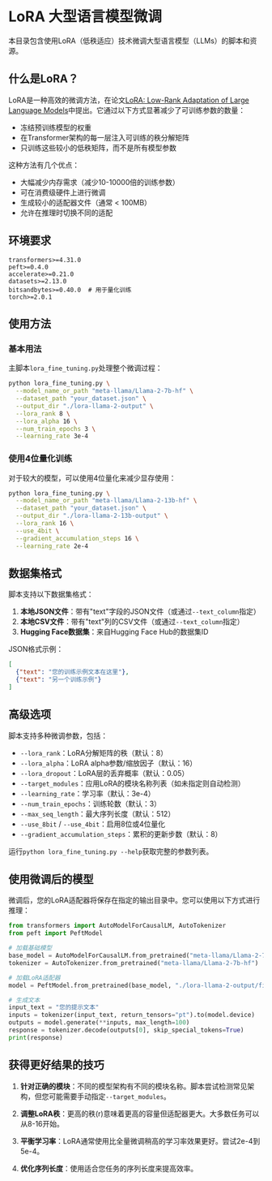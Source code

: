 # LoRA 大型语言模型微调

本目录包含使用LoRA（低秩适应）技术微调大型语言模型（LLMs）的脚本和资源。

## 什么是LoRA？

LoRA是一种高效的微调方法，在论文[LoRA: Low-Rank Adaptation of Large Language Models](https://arxiv.org/abs/2106.09685)中提出。它通过以下方式显著减少了可训练参数的数量：

- 冻结预训练模型的权重
- 在Transformer架构的每一层注入可训练的秩分解矩阵
- 只训练这些较小的低秩矩阵，而不是所有模型参数

这种方法有几个优点：
- 大幅减少内存需求（减少10-10000倍的训练参数）
- 可在消费级硬件上进行微调
- 生成较小的适配器文件（通常 < 100MB）
- 允许在推理时切换不同的适配

## 环境要求

```
transformers>=4.31.0
peft>=0.4.0
accelerate>=0.21.0
datasets>=2.13.0
bitsandbytes>=0.40.0  # 用于量化训练
torch>=2.0.1
```

## 使用方法

### 基本用法

主脚本`lora_fine_tuning.py`处理整个微调过程：

```bash
python lora_fine_tuning.py \
  --model_name_or_path "meta-llama/Llama-2-7b-hf" \
  --dataset_path "your_dataset.json" \
  --output_dir "./lora-llama-2-output" \
  --lora_rank 8 \
  --lora_alpha 16 \
  --num_train_epochs 3 \
  --learning_rate 3e-4
```

### 使用4位量化训练

对于较大的模型，可以使用4位量化来减少显存使用：

```bash
python lora_fine_tuning.py \
  --model_name_or_path "meta-llama/Llama-2-13b-hf" \
  --dataset_path "your_dataset.json" \
  --output_dir "./lora-llama-2-13b-output" \
  --lora_rank 16 \
  --use_4bit \
  --gradient_accumulation_steps 16 \
  --learning_rate 2e-4
```

## 数据集格式

脚本支持以下数据集格式：

1. **本地JSON文件**：带有"text"字段的JSON文件（或通过`--text_column`指定）
2. **本地CSV文件**：带有"text"列的CSV文件（或通过`--text_column`指定）
3. **Hugging Face数据集**：来自Hugging Face Hub的数据集ID

JSON格式示例：
```json
[
  {"text": "您的训练示例文本在这里"},
  {"text": "另一个训练示例"}
]
```

## 高级选项

脚本支持多种微调参数，包括：

- `--lora_rank`：LoRA分解矩阵的秩（默认：8）
- `--lora_alpha`：LoRA alpha参数/缩放因子（默认：16）
- `--lora_dropout`：LoRA层的丢弃概率（默认：0.05）
- `--target_modules`：应用LoRA的模块名称列表（如未指定则自动检测）
- `--learning_rate`：学习率（默认：3e-4）
- `--num_train_epochs`：训练轮数（默认：3）
- `--max_seq_length`：最大序列长度（默认：512）
- `--use_8bit` / `--use_4bit`：启用8位或4位量化
- `--gradient_accumulation_steps`：累积的更新步数（默认：8）

运行`python lora_fine_tuning.py --help`获取完整的参数列表。

## 使用微调后的模型

微调后，您的LoRA适配器将保存在指定的输出目录中。您可以使用以下方式进行推理：

```python
from transformers import AutoModelForCausalLM, AutoTokenizer
from peft import PeftModel

# 加载基础模型
base_model = AutoModelForCausalLM.from_pretrained("meta-llama/Llama-2-7b-hf")
tokenizer = AutoTokenizer.from_pretrained("meta-llama/Llama-2-7b-hf")

# 加载LoRA适配器
model = PeftModel.from_pretrained(base_model, "./lora-llama-2-output/final")

# 生成文本
input_text = "您的提示文本"
inputs = tokenizer(input_text, return_tensors="pt").to(model.device)
outputs = model.generate(**inputs, max_length=100)
response = tokenizer.decode(outputs[0], skip_special_tokens=True)
print(response)
```

## 获得更好结果的技巧

1. **针对正确的模块**：不同的模型架构有不同的模块名称。脚本尝试检测常见架构，但您可能需要手动指定`--target_modules`。

2. **调整LoRA秩**：更高的秩(r)意味着更高的容量但适配器更大。大多数任务可以从8-16开始。

3. **平衡学习率**：LoRA通常使用比全量微调稍高的学习率效果更好。尝试2e-4到5e-4。

4. **优化序列长度**：使用适合您任务的序列长度来提高效率。 